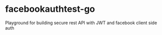 # facebookauthtest-go
Playground for building secure rest API with JWT and facebook client side auth
